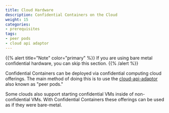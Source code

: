 ```yaml
---
title: Cloud Hardware 
description: Confidential Containers on the Cloud 
weight: 15
categories:
- prerequisites
tags:
- peer pods
- cloud api adaptor
---
```

{{% alert title="Note" color="primary" %}}
If you are using bare metal confidential hardware, you can skip this section.
{{% /alert %}}

Confidential Containers can be deployed via confidential computing cloud offerings.
The main method of doing this is to use the [cloud-api-adaptor](https://github.com/confidential-containers/cloud-api-adaptor)
also known as "peer pods."

Some clouds also support starting confidential VMs inside of non-confidential VMs.
With Confidential Containers these offerings can be used as if they were bare-metal.
